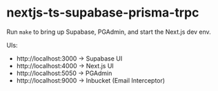 # nextjs-ts-supabase-prisma-trpc

Run `make` to bring up Supabase, PGAdmin, and start the Next.js dev env.

UIs:

- http://localhost:3000 -> Supabase UI
- http://localhost:4000 -> Next.js UI
- http://localhost:5050 -> PGAdmin
- http://localhost:9000 -> Inbucket (Email Interceptor)
